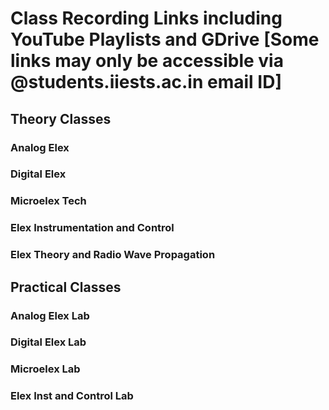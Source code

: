 # Class Recording Links including YouTube Playlists and GDrive [Some links may only be accessible via @students.iiests.ac.in email ID]

## Theory Classes

### Analog Elex

### Digital Elex

### Microelex Tech

### Elex Instrumentation and Control

### Elex Theory and Radio Wave Propagation

## Practical Classes

### Analog Elex Lab

### Digital Elex Lab

### Microelex Lab

### Elex Inst and Control Lab
